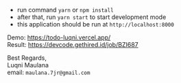 - run command `yarn` or `npm install`
- after that, run `yarn start` to start development mode
- this application should be run at `http://localhost:8000`

Demo: https://todo-luqni.vercel.app/  
Result: https://devcode.gethired.id/job/BZI687

Best Regards,\
Luqni Maulana\
email: `maulana.7jr@gmail.com`
